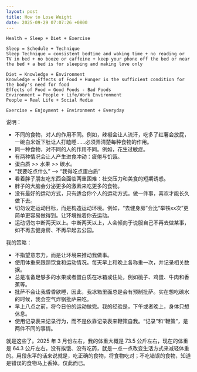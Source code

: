 ```yaml
---
layout: post
title: How to Lose Weight
date: 2025-09-29 07:07:26 +0800
---
```


```
Health = Sleep + Diet + Exercise

Sleep = Schedule + Technique
Sleep Technique = consistent bedtime and waking time + no reading or TV in bed + no booze or caffeine + keep your phone off the bed or near the bed + a bed is for sleeping and making love only

Diet = Knowledge + Environment
Knowledge = Effects of Food + Hunger is the sufficient condition for the body's need for food
Effects of Food = Good Foods - Bad Foods
Environment = People + Life/Work Environment
People = Real Life + Social Media

Exercise = Enjoyment + Environment + Everyday
```

说明：
- 不同的食物，对人的作用不同。例如，辣椒会让人流汗，吃多了红薯会放屁，一碗白米饭下肚让人打瞌睡……必须弄清楚每种食物的作用。
- 同一种食物，对不同的人的作用不同。例如，花生过敏症。
- 有两种情况会让人产生进食冲动：疲倦与饥饿。
- 蛋白质 >> 水果 >> 碳水。
- “我要吃点什么” --> “我得吃点蛋白质”
- 看着胖子朋友吃东西会面临两重困难：社交压力和美食的短期诱惑。
- 胖子的大脑会分泌更多的激素来吃更多的食物。
- 没有最好的运动方式，只有适合你个人的运动方式。做一件事，喜欢才能长久做下去。
- 切勿设定运动目标，而是构造运动环境。例如，“去健身房”会比“举铁xx次”更简单更容易做得到。让环境推着你去运动。
- 运动切勿中断两天以上。中断两天以上，人会倾向于说服自己不再去做某事，如不再去健身房、不再早起去公园。

我的策略：
- 不指望意志力，而是让环境来推动我做事。
- 使用体重来跟踪饮食和运动情况。每天早上和晚上各称重一次，并记录相关数据。
- 总是准备足够多的水果或者蛋白质在冰箱或住处，例如桃子、鸡蛋、牛肉和香蕉等。
- 批萨不会让我昏昏欲睡，因此，我冰箱里面总是会有预制批萨。实在想吃碳水的时候，我会空气炸锅批萨来吃。
- 早上八点之前，将今日份的运动做完。我的经验是，下午或者晚上，身体只想休息。
- 使用记录表来记录行为，而不是依靠记录表来鞭策自我。“记录”和“鞭策”，是两件不同的事情。

就是这些了。2025 年 3 月份左右，我的体重大概是 73.5 公斤左右，现在的体重是 64.3 公斤左右。没有挨饿、没有吃药，就是一点一点改变生活方式来减轻体重的。用段永平的话来说就是，吃正确的食物，将食物吃对；不吃错误的食物，知道是错误的食物马上丢掉。仅此而已。

